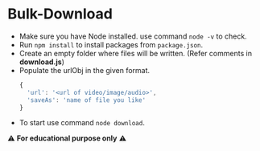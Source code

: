 # Bulk-Download

- Make sure you have Node installed. use command `node -v` to check.
- Run `npm install` to install packages from `package.json`.
- Create an empty folder where files will be written. (Refer comments in __download.js__)
- Populate the urlObj in the given format.
  ```js
  {
    'url': '<url of video/image/audio>',
    'saveAs': 'name of file you like'
  }
  ```
- To start use command `node download`.

:warning: **For educational purpose only** :warning: